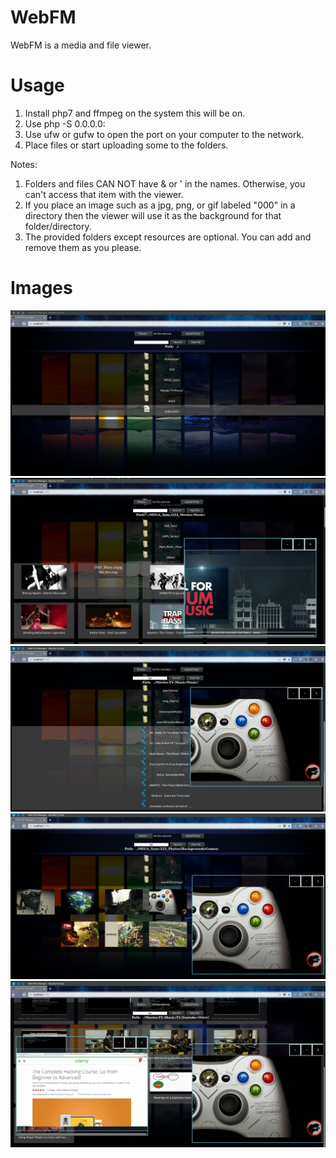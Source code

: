 # WebFM
WebFM is a media and file viewer.

# Usage
1. Install php7 and ffmpeg on the system this will be on.
2. Use php -S 0.0.0.0:<yourPort>
3. Use ufw or gufw to open the port on your computer to the network.
4. Place files or start uploading some to the folders.

Notes:
1. Folders and files CAN NOT have & or '  in the names. Otherwise, you can't access that item with the viewer.
2. If you place an image such as a jpg, png, or gif labeled "000<itsExtension>" in a directory then the viewer will use it as the background for that folder/directory.
3. The provided folders except resources are optional. You can add and remove them as you please.

# Images

![1 Home](Images/1.png)
![2 Images Listed](Images/2.png)
![3 Image Open](Images/3.png)
![4 Image Open And Video Playing](Images/4.png)
![5 Alternate Background](Images/5.png)

